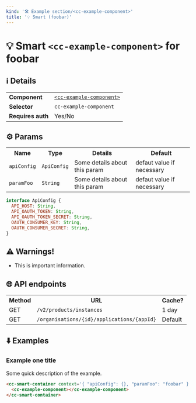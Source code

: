 ```yaml
---
kind: '🛠 Example section/<cc-example-component>'
title: '💡 Smart (foobar)'
---
```

# 💡 Smart `<cc-example-component>` for foobar

<!--
The title in the frontmatter is used in the storybook menu.
The Markdown title is used in the document.
You can add some details in parens when the selector is more complex.
-->

## ℹ️ Details

<!-- Here we give some general details about the smart definition. -->

<table>
  <tr><td><strong>Component    </strong> <td><a href="https://www.clever-cloud.com/doc/clever-components/?path=/docs/ ..."><code>&lt;cc-example-component&gt;</code></a>
  <tr><td><strong>Selector     </strong> <td><code>cc-example-component</code>
  <tr><td><strong>Requires auth</strong> <td>Yes/No
</table>

## ⚙️ Params

<!-- Here we describe the different params. -->

<table>
  <tr><th>Name                   <th>Type                   <th>Details                       <th>Default
  <tr><td><code>apiConfig</code> <td><code>ApiConfig</code> <td>Some details about this param <td>defaut value if necessary
  <tr><td><code>paramFoo</code>  <td><code>String</code>    <td>Some details about this param <td>defaut value if necessary
</table>

<!-- If some params are objects, out the type definitions here. Remove this if you don't need it. -->

```js
interface ApiConfig {
  API_HOST: String,
  API_OAUTH_TOKEN: String,
  API_OAUTH_TOKEN_SECRET: String,
  OAUTH_CONSUMER_KEY: String,
  OAUTH_CONSUMER_SECRET: String,
}
```

## ⚠️ Warnings!

<!-- If you need to warn the user, you can give a list here. Remove the section if you don't need it. -->

* This is important information.

## 🌐 API endpoints

<!-- List API endpoints used by the component here with the details. -->

<table>
  <tr><th>Method <th>URL                                                   <th>Cache?
  <tr><td>GET    <td><code>/v2/products/instances</code>                   <td>1 day
  <tr><td>GET    <td><code>/organisations/{id}/applications/{appId}</code> <td>Default
</table>

## ⬇️️ Examples

<!-- Give some examples here. Leave token information blank and focus on demonstrating the smart component context params. -->

### Example one title

Some quick description of the example.

<!-- Put HTML example here. -->

```html
<cc-smart-container context='{ "apiConfig": {}, "paramFoo": "foobar" }'>
  <cc-example-component></cc-example-component>
</cc-smart-container>
```

<!-- Use the component directly here. You will need to import/load the smart definition, for now we add the import in the story. -->
<!-- You don't need this if auth is required. -->

<cc-smart-container context='{ "apiConfig": {}, "paramFoo": "foobar" }'>
  <cc-example-component></cc-example-component>
</cc-smart-container>
